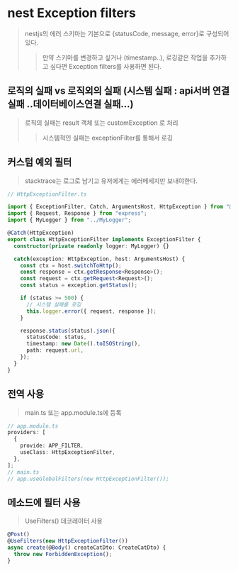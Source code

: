 # nest Exception filters

> nestjs의 에러 스키마는 기본으로 {statusCode, message, error}로 구성되어있다.
>
> > 만약 스키마를 변경하고 싶거나 (timestamp..), 로깅같은 작업을 추가하고 싶다면 Exception filters를 사용하면 된다.

## 로직의 실패 vs 로직외의 실패 (시스템 실패 : api서버 연결 실패 ..데이터베이스연결 실패...)

> 로직의 실패는 result 객체 또는 customException 로 처리
>
> > 시스템적인 실패는 exceptionFilter를 통해서 로깅

## 커스텀 예외 필터

> stacktrace는 로그로 남기고 유저에게는 에러메세지만 보내야한다.

```ts
// HttpExceptionFilter.ts

import { ExceptionFilter, Catch, ArgumentsHost, HttpException } from "@nestjs/common";
import { Request, Response } from "express";
import { MyLogger } from "../MyLogger";

@Catch(HttpException)
export class HttpExceptionFilter implements ExceptionFilter {
  constructor(private readonly logger: MyLogger) {}

  catch(exception: HttpException, host: ArgumentsHost) {
    const ctx = host.switchToHttp();
    const response = ctx.getResponse<Response>();
    const request = ctx.getRequest<Request>();
    const status = exception.getStatus();

    if (status >= 500) {
      // 시스템 실패를 로깅
      this.logger.error({ request, response });
    }

    response.status(status).json({
      statusCode: status,
      timestamp: new Date().toISOString(),
      path: request.url,
    });
  }
}
```

## 전역 사용

> main.ts 또는 app.module.ts에 등록

```ts
// app.module.ts
providers: [
  {
    provide: APP_FILTER,
    useClass: HttpExceptionFilter,
  },
];
// main.ts
// app.useGlobalFilters(new HttpExceptionFilter());
```

## 메소드에 필터 사용

> UseFilters() 데코레이터 사용

```ts
@Post()
@UseFilters(new HttpExceptionFilter())
async create(@Body() createCatDto: CreateCatDto) {
  throw new ForbiddenException();
}
```
